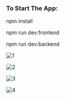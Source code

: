 <h3>To Start The App:</h3>
<p>npm install</p>
<p>npm run dev:frontend</p>
<p>npm run dev:backend</p>


![1](https://github.com/ThangVPham/ECommerceStore/assets/78657808/a67a6213-8014-4cd9-a056-4b58ce4e1356)

![2](https://github.com/ThangVPham/ECommerceStore/assets/78657808/c2b1b773-451d-40d2-82cf-992e239545f5)

![3](https://github.com/ThangVPham/ECommerceStore/assets/78657808/592dca80-2019-4842-9b88-7f6ac25087a2)

![4](https://github.com/ThangVPham/ECommerceStore/assets/78657808/968058db-daa7-46ba-b24f-16b8a3fdf0ad)
